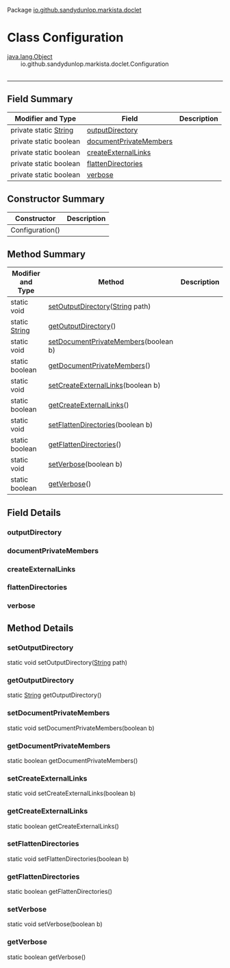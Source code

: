 Package [io.github.sandydunlop.markista.doclet](index.md)

# Class Configuration
[java.lang.Object](https://docs.oracle.com/en/java/javase/24/docs/api/java.base/java/lang/Object.html)<br/>
&nbsp;&nbsp;&nbsp;&nbsp;&nbsp;&nbsp;&nbsp;&nbsp;io.github.sandydunlop.markista.doclet.Configuration<br/>
<br/>

----


## Field Summary

| Modifier and Type                                                                                           | Field                                             | Description |
|-------------------------------------------------------------------------------------------------------------|---------------------------------------------------|-------------|
| private static [String](https://docs.oracle.com/en/java/javase/24/docs/api/java.base/java/lang/String.html) | [outputDirectory](#outputdirectory)               |             |
| private static boolean                                                                                      | [documentPrivateMembers](#documentprivatemembers) |             |
| private static boolean                                                                                      | [createExternalLinks](#createexternallinks)       |             |
| private static boolean                                                                                      | [flattenDirectories](#flattendirectories)         |             |
| private static boolean                                                                                      | [verbose](#verbose)                               |             |

## Constructor Summary

| Constructor     | Description |
|-----------------|-------------|
| Configuration() |             |

## Method Summary

| Modifier and Type                                                                                   | Method                                                                                                                                       | Description |
|-----------------------------------------------------------------------------------------------------|----------------------------------------------------------------------------------------------------------------------------------------------|-------------|
| static void                                                                                         | [setOutputDirectory](#setoutputdirectory)([String](https://docs.oracle.com/en/java/javase/24/docs/api/java.base/java/lang/String.html) path) |             |
| static [String](https://docs.oracle.com/en/java/javase/24/docs/api/java.base/java/lang/String.html) | [getOutputDirectory](#getoutputdirectory)()                                                                                                  |             |
| static void                                                                                         | [setDocumentPrivateMembers](#setdocumentprivatemembers)(boolean b)                                                                           |             |
| static boolean                                                                                      | [getDocumentPrivateMembers](#getdocumentprivatemembers)()                                                                                    |             |
| static void                                                                                         | [setCreateExternalLinks](#setcreateexternallinks)(boolean b)                                                                                 |             |
| static boolean                                                                                      | [getCreateExternalLinks](#getcreateexternallinks)()                                                                                          |             |
| static void                                                                                         | [setFlattenDirectories](#setflattendirectories)(boolean b)                                                                                   |             |
| static boolean                                                                                      | [getFlattenDirectories](#getflattendirectories)()                                                                                            |             |
| static void                                                                                         | [setVerbose](#setverbose)(boolean b)                                                                                                         |             |
| static boolean                                                                                      | [getVerbose](#getverbose)()                                                                                                                  |             |

## Field Details

### outputDirectory



### documentPrivateMembers



### createExternalLinks



### flattenDirectories



### verbose




## Method Details

### setOutputDirectory

static void setOutputDirectory([String](https://docs.oracle.com/en/java/javase/24/docs/api/java.base/java/lang/String.html) path)



### getOutputDirectory

static [String](https://docs.oracle.com/en/java/javase/24/docs/api/java.base/java/lang/String.html) getOutputDirectory()



### setDocumentPrivateMembers

static void setDocumentPrivateMembers(boolean b)



### getDocumentPrivateMembers

static boolean getDocumentPrivateMembers()



### setCreateExternalLinks

static void setCreateExternalLinks(boolean b)



### getCreateExternalLinks

static boolean getCreateExternalLinks()



### setFlattenDirectories

static void setFlattenDirectories(boolean b)



### getFlattenDirectories

static boolean getFlattenDirectories()



### setVerbose

static void setVerbose(boolean b)



### getVerbose

static boolean getVerbose()



